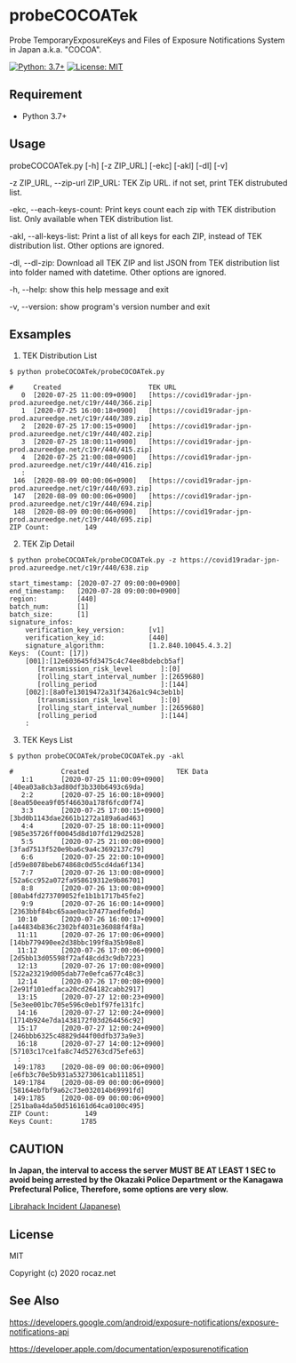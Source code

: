 # probeCOCOATek
Probe TemporaryExposureKeys and Files of Exposure Notifications System in Japan a.k.a. "COCOA".

[![Python: 3.7+](https://img.shields.io/badge/Python-3.7+-4584b6.svg?style=popout&logo=python)](https://www.python.org/)
[![License: MIT](https://img.shields.io/badge/License-MIT-yellow.svg)](https://opensource.org/licenses/MIT)

## Requirement

- Python 3.7+

## Usage

probeCOCOATek.py [-h] [-z ZIP_URL] [-ekc] [-akl] [-dl] [-v]

-z ZIP_URL, --zip-url ZIP_URL:  TEK Zip URL. if not set, print TEK distrubuted list.

-ekc, --each-keys-count:        Print keys count each zip with TEK distribution list. Only available when TEK distribution list.

-akl, --all-keys-list:          Print a list of all keys for each ZIP, instead of TEK distribution list. Other options are ignored.

-dl, --dl-zip:                  Download all TEK ZIP and list JSON from TEK distribution list into folder named with datetime. Other options are ignored.

-h, --help:                     show this help message and exit

-v, --version:                  show program's version number and exit

## Exsamples

1. TEK Distribution List

```$ python probeCOCOATek/probeCOCOATek.py```

```
#     Created                      TEK URL
   0  [2020-07-25 11:00:09+0900]   [https://covid19radar-jpn-prod.azureedge.net/c19r/440/366.zip]
   1  [2020-07-25 16:00:18+0900]   [https://covid19radar-jpn-prod.azureedge.net/c19r/440/389.zip]
   2  [2020-07-25 17:00:15+0900]   [https://covid19radar-jpn-prod.azureedge.net/c19r/440/402.zip]
   3  [2020-07-25 18:00:11+0900]   [https://covid19radar-jpn-prod.azureedge.net/c19r/440/415.zip]
   4  [2020-07-25 21:00:08+0900]   [https://covid19radar-jpn-prod.azureedge.net/c19r/440/416.zip]
   :
 146  [2020-08-09 00:00:06+0900]   [https://covid19radar-jpn-prod.azureedge.net/c19r/440/693.zip]
 147  [2020-08-09 00:00:06+0900]   [https://covid19radar-jpn-prod.azureedge.net/c19r/440/694.zip]
 148  [2020-08-09 00:00:06+0900]   [https://covid19radar-jpn-prod.azureedge.net/c19r/440/695.zip]
ZIP Count:         149
```

2. TEK Zip Detail

```$ python probeCOCOATek/probeCOCOATek.py -z https://covid19radar-jpn-prod.azureedge.net/c19r/440/638.zip```

```
start_timestamp: [2020-07-27 09:00:00+0900]
end_timestamp:   [2020-07-28 09:00:00+0900]
region:          [440]
batch_num:       [1]
batch_size:      [1]
signature_infos:
    verification_key_version:      [v1]
    verification_key_id:           [440]
    signature_algorithm:           [1.2.840.10045.4.3.2]
Keys:  (Count: [17])
    [001]:[12e603645fd3475c4c74ee8bdebcb5af]
       [transmission_risk_level       ]:[0]
       [rolling_start_interval_number ]:[2659680]
       [rolling_period                ]:[144]
    [002]:[8a0fe13019472a31f3426a1c94c3eb1b]
       [transmission_risk_level       ]:[0]
       [rolling_start_interval_number ]:[2659680]
       [rolling_period                ]:[144]
    :
```

3. TEK Keys List

```$ python probeCOCOATek/probeCOCOATek.py -akl```

```
#            Created                      TEK Data
   1:1       [2020-07-25 11:00:09+0900]   [40ea03a8cb3ad80df3b330b6493c69da]
   2:2       [2020-07-25 16:00:18+0900]   [8ea050eea9f05f46630a178f6fcd0f74]
   3:3       [2020-07-25 17:00:15+0900]   [3bd0b1143dae2661b1272a189a6ad463]
   4:4       [2020-07-25 18:00:11+0900]   [985e35726ff00045d8d107fd129d2528]
   5:5       [2020-07-25 21:00:08+0900]   [3fad7513f520e9ba6c9a4c3692137c79]
   6:6       [2020-07-25 22:00:10+0900]   [d59e8078beb674868c0d55cd4da6f134]
   7:7       [2020-07-26 13:00:08+0900]   [52a6cc952a072fa958619312e9b86701]
   8:8       [2020-07-26 13:00:08+0900]   [80ab4fd273709052fe1b1b1717b45fe2]
   9:9       [2020-07-26 16:00:14+0900]   [2363bbf84bc65aae0acb7477aedfe0da]
  10:10      [2020-07-26 16:00:17+0900]   [a44834b836c2302bf4031e36088f4f8a]
  11:11      [2020-07-26 17:00:06+0900]   [14bb779490ee2d38bbc199f8a35b98e8]
  11:12      [2020-07-26 17:00:06+0900]   [2d5bb13d05598f72af48cdd3c9db7223]
  12:13      [2020-07-26 17:00:08+0900]   [522a23219d005dab77e0efca677c48c3]
  12:14      [2020-07-26 17:00:08+0900]   [2e91f101edfaca20cd264182cabb2917]
  13:15      [2020-07-27 12:00:23+0900]   [5e3ee001bc705e596c0eb1f97fe131fc]
  14:16      [2020-07-27 12:00:24+0900]   [1714b924e7da1438172f03d264456c92]
  15:17      [2020-07-27 12:00:24+0900]   [246bbb6325c48829d44f00dfb373a9e3]
  16:18      [2020-07-27 14:00:12+0900]   [57103c17ce1fa8c74d52763cd75efe63]
  :
 149:1783    [2020-08-09 00:00:06+0900]   [e6fb3c70e5b931a53273061cab111851]
 149:1784    [2020-08-09 00:00:06+0900]   [58164ebfbf9a62c73e032014b69991fd]
 149:1785    [2020-08-09 00:00:06+0900]   [251ba0a4da50d516161d64ca0100c495]
ZIP Count:         149
Keys Count:       1785
```

## CAUTION

**In Japan, the interval to access the server MUST BE AT LEAST 1 SEC to avoid being arrested by the Okazaki Police Department or the Kanagawa Prefectural Police, Therefore, some options are very slow.**

[Librahack Incident (Japanese)](https://ja.wikipedia.org/wiki/%E5%B2%A1%E5%B4%8E%E5%B8%82%E7%AB%8B%E4%B8%AD%E5%A4%AE%E5%9B%B3%E6%9B%B8%E9%A4%A8%E4%BA%8B%E4%BB%B6, "Librahack Incident (Japanese)")

## License

MIT

Copyright (c) 2020 rocaz.net

## See Also

https://developers.google.com/android/exposure-notifications/exposure-notifications-api

https://developer.apple.com/documentation/exposurenotification
